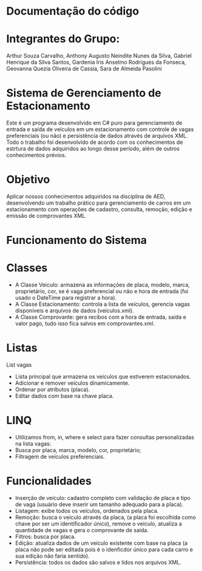 # Documentação do código
# Integrantes do Grupo:

Arthur Souza Carvalho,
Anthony Augusto Neindite Nunes da Silva,
Gabriel Henrique da Silva Santos,
Gardenia Iris Anselmo Rodrigues da Fonseca,
Geovanna Quezia Oliveira de Cassia,
Sara de Almeida Pasolini

# Sistema de Gerenciamento de Estacionamento

Este é um programa desenvolvido em C# puro para gerenciamento de entrada e saída de veículos em um estacionamento com controle de vagas preferenciais (ou não) e persistência de dados através de arquivos XML. Todo o trabalho foi desenvolvido de acordo com os conhecimentos de estrtura de dados adquiridos ao longo desse período, além de outros conhecimentos prévios. 

# Objetivo

Aplicar nossos conhecimentos adquiridos na disciplina de AED, desenvolvendo um trabalho prático para gerenciamento de carros em um estacionamento com operações de cadastro, consulta, remoção, edição e emissão de comprovantes XML.

# Funcionamento do Sistema

# Classes

- A Classe Veiculo: armazena as informações de placa, modelo, marca, proprietário, cor, se é vaga preferencial ou não e hora de entrada (foi usado o DateTime para registrar a hora).
- A Classe Estacionamento: controla a lista de veículos, gerencia vagas disponíveis e arquivos de dados (veiculos.xml).
- A Classe Comprovante: gera recibos com a hora de entrada, saída e valor pago, tudo isso fica salvos em comprovantes.xml.

 # Listas 

List <Veiculo> vagas  
  - Lista principal que armazena os veículos que estiverem estacionados. 
  - Adicionar e remover veículos dinamicamente.
  - Ordenar por atributos (placa).
  - Editar dados com base na chave placa.

# LINQ

  - Utilizamos from, in, where e select para fazer consultas personalizadas na lista vagas:
  - Busca por placa, marca, modelo, cor, proprietário;
  - Filtragem de veículos preferenciais.

# Funcionalidades

- Inserção de veículo: cadastro completo com validação de placa e tipo de vaga (usuário deve inserir um tamanho adequado para a placa).
- Listagem: exibe todos os veículos, ordenados pela placa.
- Remoção: busca o veículo através da placa, (a placa foi escolhida como chave por ser um identificador único), remove o veículo, atualiza a quantidade de vagas e gera o comprovante de saída.
- Filtros: busca por placa.
- Edição: atualiza dados de um veículo existente com base na placa (a placa não pode ser editada pois é o idenficdor único para cada carro e sua edição não faria sentido).
- Persistência: todos os dados são salvos e lidos nos arquivos XML.



